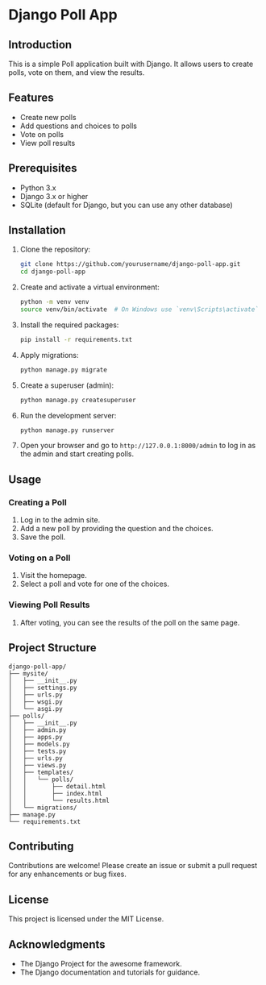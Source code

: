 
# Django Poll App

## Introduction

This is a simple Poll application built with Django. It allows users to create polls, vote on them, and view the results.

## Features

- Create new polls
- Add questions and choices to polls
- Vote on polls
- View poll results

## Prerequisites

- Python 3.x
- Django 3.x or higher
- SQLite (default for Django, but you can use any other database)

## Installation

1. Clone the repository:
   ```sh
   git clone https://github.com/yourusername/django-poll-app.git
   cd django-poll-app
   ```

2. Create and activate a virtual environment:
   ```sh
   python -m venv venv
   source venv/bin/activate  # On Windows use `venv\Scripts\activate`
   ```

3. Install the required packages:
   ```sh
   pip install -r requirements.txt
   ```

4. Apply migrations:
   ```sh
   python manage.py migrate
   ```

5. Create a superuser (admin):
   ```sh
   python manage.py createsuperuser
   ```

6. Run the development server:
   ```sh
   python manage.py runserver
   ```

7. Open your browser and go to `http://127.0.0.1:8000/admin` to log in as the admin and start creating polls.

## Usage

### Creating a Poll

1. Log in to the admin site.
2. Add a new poll by providing the question and the choices.
3. Save the poll.

### Voting on a Poll

1. Visit the homepage.
2. Select a poll and vote for one of the choices.

### Viewing Poll Results

1. After voting, you can see the results of the poll on the same page.

## Project Structure

```
django-poll-app/
├── mysite/
│   ├── __init__.py
│   ├── settings.py
│   ├── urls.py
│   ├── wsgi.py
│   └── asgi.py
├── polls/
│   ├── __init__.py
│   ├── admin.py
│   ├── apps.py
│   ├── models.py
│   ├── tests.py
│   ├── urls.py
│   ├── views.py
│   ├── templates/
│   │   └── polls/
│   │       ├── detail.html
│   │       ├── index.html
│   │       └── results.html
│   └── migrations/
├── manage.py
└── requirements.txt
```

## Contributing

Contributions are welcome! Please create an issue or submit a pull request for any enhancements or bug fixes.

## License

This project is licensed under the MIT License.

## Acknowledgments

- The Django Project for the awesome framework.
- The Django documentation and tutorials for guidance.

